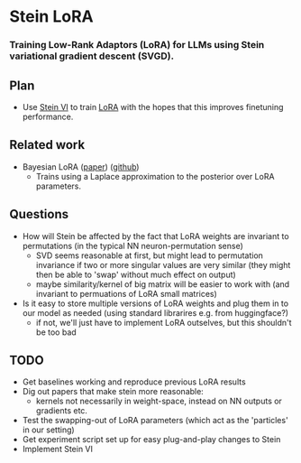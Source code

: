 # Stein LoRA
### Training Low-Rank Adaptors (LoRA) for LLMs using Stein variational gradient descent (SVGD).

## Plan
- Use [Stein VI](https://arxiv.org/pdf/1608.04471) to train [LoRA](https://arxiv.org/pdf/2106.09685) with the hopes that this improves finetuning performance.


## Related work
- Bayesian LoRA ([paper](https://openreview.net/pdf?id=FJiUyzOF1m#subsection.E.1)) ([github](https://github.com/MaximeRobeyns/bayesian_lora/tree/master))
    - Trains using a Laplace approximation to the posterior over LoRA parameters.

## Questions
- How will Stein be affected by the fact that LoRA weights are invariant to permutations (in the typical NN neuron-permutation sense)
    - SVD seems reasonable at first, but might lead to permutation invariance if two or more singular values are very similar (they might then be able to 'swap' without much effect on output)
    - maybe similarity/kernel of big matrix will be easier to work with (and invariant to permuations of LoRA small matrices)
- Is it easy to store multiple versions of LoRA weights and plug them in to our model as needed (using standard librarires e.g. from huggingface?)
    - if not, we'll just have to implement LoRA outselves, but this shouldn't be too bad

## TODO
- Get baselines working and reproduce previous LoRA results
- Dig out papers that make stein more reasonable:
    - kernels not necessarily in weight-space, instead on NN outputs or gradients etc.
- Test the swapping-out of LoRA parameters (which act as the 'particles' in our setting)
- Get experiment script set up for easy plug-and-play changes to Stein
- Implement Stein VI
    


